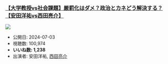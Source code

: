 ### [【大学教授vs社会課題】厳罰化はダメ？政治とカネどう解決する？【安田洋祐vs西田亮介】](https://www.youtube.com/watch?v=H6v4OZL_LSs)
[![](https://img.youtube.com/vi/H6v4OZL_LSs/sddefault.jpg)](https://www.youtube.com/watch?v=H6v4OZL_LSs)
-   公開日: 2024-07-03
-   視聴数: 100,974
-   **いいね数: 1,238**
-   出演者: 安田洋祐, [西田亮介](/rehacq_fan/people/西田亮介 "wikilink")
